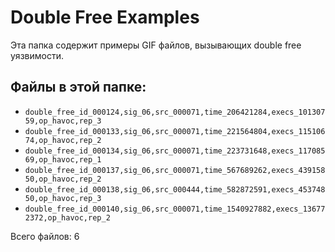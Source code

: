 # Double Free Examples

Эта папка содержит примеры GIF файлов, вызывающих double free уязвимости.

## Файлы в этой папке:

- `double_free_id_000124,sig_06,src_000071,time_206421284,execs_10130759,op_havoc,rep_3`
- `double_free_id_000133,sig_06,src_000071,time_221564804,execs_11510674,op_havoc,rep_2`
- `double_free_id_000134,sig_06,src_000071,time_223731648,execs_11708569,op_havoc,rep_1`
- `double_free_id_000137,sig_06,src_000071,time_567689262,execs_43915850,op_havoc,rep_2`
- `double_free_id_000138,sig_06,src_000444,time_582872591,execs_45374850,op_havoc,rep_3`
- `double_free_id_000140,sig_06,src_000071,time_1540927882,execs_136772372,op_havoc,rep_2`

Всего файлов: 6
